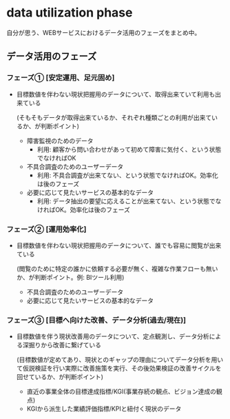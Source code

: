 # data utilization phase
自分が思う、WEBサービスにおけるデータ活用のフェーズをまとめ中。

## データ活用のフェーズ

### フェーズ① [安定運用、足元固め]

- 目標数値を伴わない現状把握用のデータについて、取得出来ていて利用も出来ている

    (そもそもデータが取得出来ているか、それぞれ種類ごとの利用が出来ているか、が判断ポイント)

    - 障害監視のためのデータ
        - 利用: 顧客から問い合わせがあって初めて障害に気付く、という状態でなければOK
    - 不具合調査のためのユーザーデータ
        - 利用: 不具合調査が出来てない、という状態でなければOK。効率化は後のフェーズ
    - 必要に応じて見たいサービスの基本的なデータ
        - 利用: データ抽出の要望に応えることが出来てない、という状態でなければOK。効率化は後のフェーズ

### フェーズ② [運用効率化]

- 目標数値を伴わない現状把握用のデータについて、誰でも容易に閲覧が出来ている

    (閲覧のために特定の誰かに依頼する必要が無く、複雑な作業フローも無いか、が判断ポイント。例: BIツール利用)

    - 不具合調査のためのユーザーデータ
    - 必要に応じて見たいサービスの基本的なデータ

### フェーズ③ [目標へ向けた改善、データ分析(過去/現在)]

- 目標数値を伴う現状改善用のデータについて、定点観測し、データ分析による深掘りから改善に繋げている

    (目標数値が定めてあり、現状とのギャップの理由についてデータ分析を用いて仮説検証を行い実際に改善施策を実行、その後効果検証の改善サイクルを回せているか、が判断ポイント)

    - 直近の事業全体の目標達成指標/KGI(事業存続の観点、ビジョン達成の観点)
    - KGIから派生した業績評価指標/KPIと紐付く現状のデータ